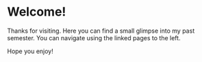 # Welcome!

Thanks for visiting. Here you can find a small glimpse into my past semester. You can navigate using the linked pages to the left.

Hope you enjoy!



